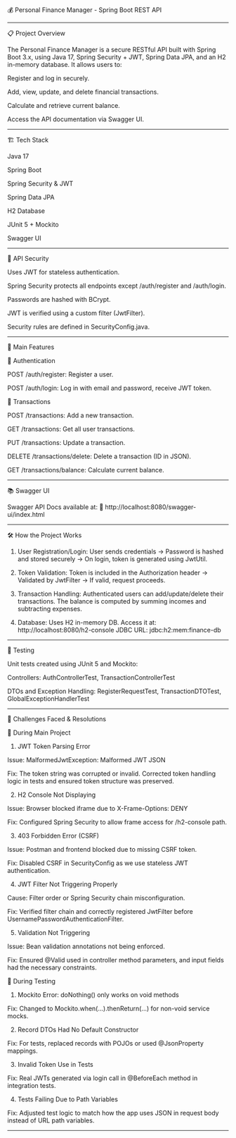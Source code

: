 
💰 Personal Finance Manager - Spring Boot REST API

---

📋 Project Overview

The Personal Finance Manager is a secure RESTful API built with Spring Boot 3.x, using Java 17, Spring Security + JWT, Spring Data JPA, and an H2 in-memory database. It allows users to:

Register and log in securely.

Add, view, update, and delete financial transactions.

Calculate and retrieve current balance.

Access the API documentation via Swagger UI.

---

🏗️ Tech Stack

Java 17

Spring Boot

Spring Security & JWT

Spring Data JPA

H2 Database

JUnit 5 + Mockito

Swagger UI

---

🔐 API Security

Uses JWT for stateless authentication.

Spring Security protects all endpoints except /auth/register and /auth/login.

Passwords are hashed with BCrypt.

JWT is verified using a custom filter (JwtFilter).

Security rules are defined in SecurityConfig.java.

---

🔧 Main Features

🔑 Authentication

POST /auth/register: Register a user.

POST /auth/login: Log in with email and password, receive JWT token.


💸 Transactions

POST /transactions: Add a new transaction.

GET /transactions: Get all user transactions.

PUT /transactions: Update a transaction.

DELETE /transactions/delete: Delete a transaction (ID in JSON).

GET /transactions/balance: Calculate current balance.

---

📚 Swagger UI

Swagger API Docs available at:
📎 http://localhost:8080/swagger-ui/index.html

---

🛠️ How the Project Works

1. User Registration/Login:
User sends credentials → Password is hashed and stored securely → On login, token is generated using JwtUtil.


2. Token Validation:
Token is included in the Authorization header → Validated by JwtFilter → If valid, request proceeds.


3. Transaction Handling:
Authenticated users can add/update/delete their transactions.
The balance is computed by summing incomes and subtracting expenses.


4. Database:
Uses H2 in-memory DB. Access it at:
http://localhost:8080/h2-console
JDBC URL: jdbc:h2:mem:finance-db

---

🧪 Testing

Unit tests created using JUnit 5 and Mockito:

Controllers: AuthControllerTest, TransactionControllerTest

DTOs and Exception Handling: RegisterRequestTest, TransactionDTOTest, GlobalExceptionHandlerTest

---

🚧 Challenges Faced & Resolutions

🔧 During Main Project

1. JWT Token Parsing Error

Issue: MalformedJwtException: Malformed JWT JSON

Fix: The token string was corrupted or invalid. Corrected token handling logic in tests and ensured token structure was preserved.


2. H2 Console Not Displaying

Issue: Browser blocked iframe due to X-Frame-Options: DENY

Fix: Configured Spring Security to allow frame access for /h2-console path.


3. 403 Forbidden Error (CSRF)

Issue: Postman and frontend blocked due to missing CSRF token.

Fix: Disabled CSRF in SecurityConfig as we use stateless JWT authentication.


4. JWT Filter Not Triggering Properly

Cause: Filter order or Spring Security chain misconfiguration.

Fix: Verified filter chain and correctly registered JwtFilter before UsernamePasswordAuthenticationFilter.


5. Validation Not Triggering

Issue: Bean validation annotations not being enforced.

Fix: Ensured @Valid used in controller method parameters, and input fields had the necessary constraints.


🧪 During Testing

1. Mockito Error: doNothing() only works on void methods

Fix: Changed to Mockito.when(...).thenReturn(...) for non-void service mocks.


2. Record DTOs Had No Default Constructor

Fix: For tests, replaced records with POJOs or used @JsonProperty mappings.


3. Invalid Token Use in Tests

Fix: Real JWTs generated via login call in @BeforeEach method in integration tests.


4. Tests Failing Due to Path Variables

Fix: Adjusted test logic to match how the app uses JSON in request body instead of URL path variables.

---


